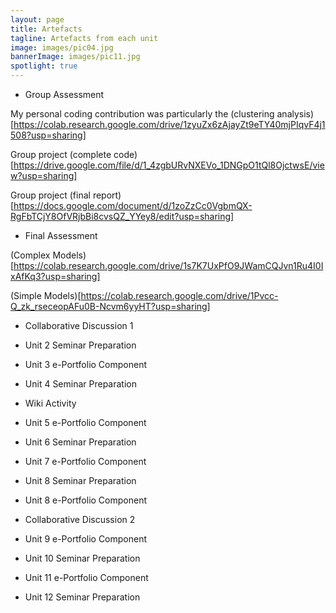 ```yaml
---
layout: page
title: Artefacts
tagline: Artefacts from each unit
image: images/pic04.jpg
bannerImage: images/pic11.jpg
spotlight: true
---
```


- Group Assessment

My personal coding contribution was particularly the (clustering analysis)[https://colab.research.google.com/drive/1zyuZx6zAjayZt9eTY40mjPIqvF4j1508?usp=sharing]

Group project (complete code)[https://drive.google.com/file/d/1_4zgbURvNXEVo_1DNGpO1tQl8OjctwsE/view?usp=sharing]

Group project (final report)[https://docs.google.com/document/d/1zoZzCc0VgbmQX-RgFbTCjY8OfVRjbBi8cvsQZ_YYey8/edit?usp=sharing]

- Final Assessment

(Complex Models)[https://colab.research.google.com/drive/1s7K7UxPfO9JWamCQJvn1Ru4I0IxAfKq3?usp=sharing]

(Simple Models)[https://colab.research.google.com/drive/1Pvcc-Q_zk_rseceopAFu0B-Ncvm6yyHT?usp=sharing]


- Collaborative Discussion 1


- Unit 2 Seminar Preparation


- Unit 3 e-Portfolio Component


- Unit 4 Seminar Preparation


- Wiki Activity


- Unit 5 e-Portfolio Component


- Unit 6 Seminar Preparation

	
- Unit 7 e-Portfolio Component


- Unit 8 Seminar Preparation


- Unit 8 e-Portfolio Component

 
- Collaborative Discussion 2


- Unit 9 e-Portfolio Component 


- Unit 10 Seminar Preparation


- Unit 11 e-Portfolio Component 


- Unit 12 Seminar Preparation
